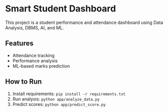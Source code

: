 # Smart Student Dashboard

This project is a student performance and attendance dashboard using Data Analysis, DBMS, AI, and ML.

## Features
- Attendance tracking
- Performance analysis
- ML-based marks prediction

## How to Run
1. Install requirements: `pip install -r requirements.txt`
2. Run analysis: `python app/analyze_data.py`
3. Predict scores: `python app/predict_score.py`
